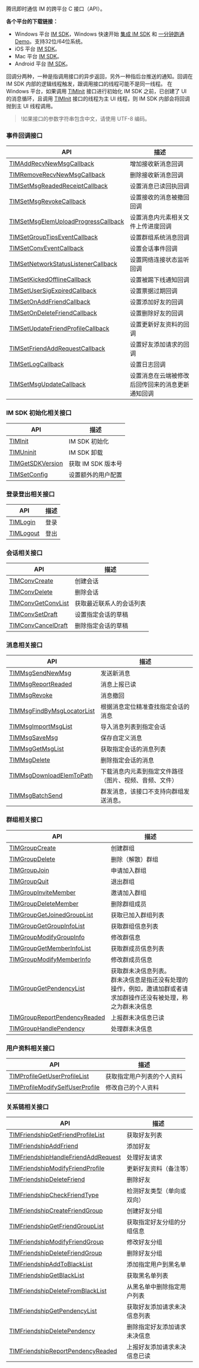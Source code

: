 腾讯即时通信 IM 的跨平台 C 接口（API）。

**各个平台的下载链接：**

- Windows 平台 [IM SDK](https://github.com/tencentyun/TIMSDK/tree/master/cross-platform/Windows)，Windows 快速开始 [集成 IM SDK](https://cloud.tencent.com/document/product/269/33489) 和 [一分钟跑通 Demo](https://cloud.tencent.com/document/product/269/36838)。支持32位/64位系统。
- iOS 平台 [IM SDK](https://github.com/tencentyun/TIMSDK/tree/master/cross-platform/iOS)。
- Mac 平台 [IM SDK](https://github.com/tencentyun/TIMSDK/tree/master/cross-platform/Mac)。
- Android 平台 [IM SDK](https://github.com/tencentyun/TIMSDK/tree/master/cross-platform/Android)。

回调分两种，一种是指调用接口的异步返回，另外一种指后台推送的通知。回调在 IM SDK 内部的逻辑线程触发，跟调用接口的线程可能不是同一线程。
在 Windows 平台，如果调用 [TIMInit](https://cloud.tencent.com/document/product/269/33546#timinit) 接口进行初始化 IM SDK 之前，已创建了 UI 的消息循环，且调用 [TIMInit](https://cloud.tencent.com/document/product/269/33546#timinit) 接口的线程为主 UI 线程，则 IM SDK 内部会将回调抛到主 UI 线程调用。

>!如果接口的参数字符串包含中文，请使用 UTF-8 编码。



### 事件回调接口

| API | 描述 |
|-----|-----|
| [TIMAddRecvNewMsgCallback](https://cloud.tencent.com/document/product/269/33551#timaddrecvnewmsgcallback) | 增加接收新消息回调 |
| [TIMRemoveRecvNewMsgCallback](https://cloud.tencent.com/document/product/269/33551#timremoverecvnewmsgcallback) | 删除接收新消息回调 |
| [TIMSetMsgReadedReceiptCallback](https://cloud.tencent.com/document/product/269/33551#timsetmsgreadedreceiptcallback) | 设置消息已读回执回调 |
| [TIMSetMsgRevokeCallback](https://cloud.tencent.com/document/product/269/33551#timsetmsgrevokecallback) | 设置接收的消息被撤回回调 |
| [TIMSetMsgElemUploadProgressCallback](https://cloud.tencent.com/document/product/269/33551#timsetmsgelemuploadprogresscallback) | 设置消息内元素相关文件上传进度回调 |
| [TIMSetGroupTipsEventCallback](https://cloud.tencent.com/document/product/269/33551#timsetgrouptipseventcallback) | 设置群组系统消息回调 |
| [TIMSetConvEventCallback](https://cloud.tencent.com/document/product/269/33551#timsetconveventcallback) | 设置会话事件回调 |
| [TIMSetNetworkStatusListenerCallback](https://cloud.tencent.com/document/product/269/33551#timsetnetworkstatuslistenercallback) | 设置网络连接状态监听回调 |
| [TIMSetKickedOfflineCallback](https://cloud.tencent.com/document/product/269/33551#timsetkickedofflinecallback) | 设置被踢下线通知回调 |
| [TIMSetUserSigExpiredCallback](https://cloud.tencent.com/document/product/269/33551#timsetusersigexpiredcallback) | 设置票据过期回调 |
| [TIMSetOnAddFriendCallback](https://cloud.tencent.com/document/product/269/33551#timsetonaddfriendcallback) | 设置添加好友的回调 |
| [TIMSetOnDeleteFriendCallback](https://cloud.tencent.com/document/product/269/33551#timsetondeletefriendcallback) | 设置删除好友的回调 |
| [TIMSetUpdateFriendProfileCallback](https://cloud.tencent.com/document/product/269/33551#timsetupdatefriendprofilecallback) | 设置更新好友资料的回调 |
| [TIMSetFriendAddRequestCallback](https://cloud.tencent.com/document/product/269/33551#timsetfriendaddrequestcallback) | 设置好友添加请求的回调 |
| [TIMSetLogCallback](https://cloud.tencent.com/document/product/269/33551#timsetlogcallback) | 设置日志回调 |
| [TIMSetMsgUpdateCallback](https://cloud.tencent.com/document/product/269/33551#timsetmsgupdatecallback) | 设置消息在云端被修改后回传回来的消息更新通知回调 |


### IM SDK 初始化相关接口

| API | 描述 |
|-----|-----|
| [TIMInit](https://cloud.tencent.com/document/product/269/33546#timinit) | IM SDK 初始化 |
| [TIMUninit](https://cloud.tencent.com/document/product/269/33546#timuninit) | IM SDK 卸载 |
| [TIMGetSDKVersion](https://cloud.tencent.com/document/product/269/33546#timgetsdkversion) | 获取 IM SDK 版本号 |
| [TIMSetConfig](https://cloud.tencent.com/document/product/269/33546#timsetconfig) | 设置额外的用户配置 |


### 登录登出相关接口

| API | 描述 |
|-----|-----|
| [TIMLogin](https://cloud.tencent.com/document/product/269/33547#timlogin) | 登录 |
| [TIMLogout](https://cloud.tencent.com/document/product/269/33547#timlogout) | 登出 |


### 会话相关接口

| API | 描述 |
|-----|-----|
| [TIMConvCreate](https://cloud.tencent.com/document/product/269/33548#timconvcreate) | 创建会话 |
| [TIMConvDelete](https://cloud.tencent.com/document/product/269/33548#timconvdelete) | 删除会话 |
| [TIMConvGetConvList](https://cloud.tencent.com/document/product/269/33548#timconvgetconvlist) | 获取最近联系人的会话列表 |
| [TIMConvSetDraft](https://cloud.tencent.com/document/product/269/33548#timconvsetdraft) | 设置指定会话的草稿 |
| [TIMConvCancelDraft](https://cloud.tencent.com/document/product/269/33548#timconvcanceldraft) | 删除指定会话的草稿 |


### 消息相关接口

| API | 描述 |
|-----|-----|
| [TIMMsgSendNewMsg](https://cloud.tencent.com/document/product/269/33549#timmsgsendnewmsg) | 发送新消息 |
| [TIMMsgReportReaded](https://cloud.tencent.com/document/product/269/33549#timmsgreportreaded) | 消息上报已读 |
| [TIMMsgRevoke](https://cloud.tencent.com/document/product/269/33549#timmsgrevoke) | 消息撤回 |
| [TIMMsgFindByMsgLocatorList](https://cloud.tencent.com/document/product/269/33549#timmsgfindbymsglocatorlist) | 根据消息定位精准查找指定会话的消息 |
| [TIMMsgImportMsgList](https://cloud.tencent.com/document/product/269/33549#timmsgimportmsglist) | 导入消息列表到指定会话 |
| [TIMMsgSaveMsg](https://cloud.tencent.com/document/product/269/33549#timmsgsavemsg) | 保存自定义消息 |
| [TIMMsgGetMsgList](https://cloud.tencent.com/document/product/269/33549#timmsggetmsglist) | 获取指定会话的消息列表 |
| [TIMMsgDelete](https://cloud.tencent.com/document/product/269/33549#timmsgdelete) | 删除指定会话的消息 |
| [TIMMsgDownloadElemToPath](https://cloud.tencent.com/document/product/269/33549#timmsgdownloadelemtopath) | 下载消息内元素到指定文件路径（图片、视频、音频、文件） |
| [TIMMsgBatchSend](https://cloud.tencent.com/document/product/269/33549#timmsgbatchsend) | 群发消息，该接口不支持向群组发送消息。 |


### 群组相关接口

| API | 描述 |
|-----|-----|
| [TIMGroupCreate](https://cloud.tencent.com/document/product/269/33550#timgroupcreate) | 创建群组 |
| [TIMGroupDelete](https://cloud.tencent.com/document/product/269/33550#timgroupdelete) | 删除（解散）群组 |
| [TIMGroupJoin](https://cloud.tencent.com/document/product/269/33550#timgroupjoin) | 申请加入群组 |
| [TIMGroupQuit](https://cloud.tencent.com/document/product/269/33550#timgroupquit) | 退出群组 |
| [TIMGroupInviteMember](https://cloud.tencent.com/document/product/269/33550#timgroupinvitemember) | 邀请加入群组 |
| [TIMGroupDeleteMember](https://cloud.tencent.com/document/product/269/33550#timgroupdeletemember) | 删除群组成员 |
| [TIMGroupGetJoinedGroupList](https://cloud.tencent.com/document/product/269/33550#timgroupgetjoinedgrouplist) | 获取已加入群组列表 |
| [TIMGroupGetGroupInfoList](https://cloud.tencent.com/document/product/269/33550#timgroupgetgroupinfolist) | 获取群组信息列表 |
| [TIMGroupModifyGroupInfo](https://cloud.tencent.com/document/product/269/33550#timgroupmodifygroupinfo) | 修改群信息 |
| [TIMGroupGetMemberInfoList](https://cloud.tencent.com/document/product/269/33550#timgroupgetmemberinfolist) | 获取群成员信息列表 |
| [TIMGroupModifyMemberInfo](https://cloud.tencent.com/document/product/269/33550#timgroupmodifymemberinfo) | 修改群成员信息 |
| [TIMGroupGetPendencyList](https://cloud.tencent.com/document/product/269/33550#timgroupgetpendencylist) | 获取群未决信息列表。<br/>群未决信息是指还没有处理的操作，例如，邀请加群或者请求加群操作还没有被处理，称之为群未决信息 |
| [TIMGroupReportPendencyReaded](https://cloud.tencent.com/document/product/269/33550#timgroupreportpendencyreaded) | 上报群未决信息已读 |
| [TIMGroupHandlePendency](https://cloud.tencent.com/document/product/269/33550#timgrouphandlependency) | 处理群未决信息 |


### 用户资料相关接口

| API | 描述 |
|-----|-----|
| [TIMProfileGetUserProfileList](https://cloud.tencent.com/document/product/269/37661#timprofilegetuserprofilelist) | 获取指定用户列表的个人资料 |
| [TIMProfileModifySelfUserProfile](https://cloud.tencent.com/document/product/269/37661#timprofilemodifyselfuserprofile) | 修改自己的个人资料 |


### 关系链相关接口

| API | 描述 |
|-----|-----|
| [TIMFriendshipGetFriendProfileList](https://cloud.tencent.com/document/product/269/37662#timfriendshipgetfriendprofilelist) | 获取好友列表 |
| [TIMFriendshipAddFriend](https://cloud.tencent.com/document/product/269/37662#timfriendshipaddfriend) | 添加好友 |
| [TIMFriendshipHandleFriendAddRequest](https://cloud.tencent.com/document/product/269/37662#timfriendshiphandlefriendaddrequest) | 处理好友请求 |
| [TIMFriendshipModifyFriendProfile](https://cloud.tencent.com/document/product/269/37662#timfriendshipmodifyfriendprofile) | 更新好友资料（备注等） |
| [TIMFriendshipDeleteFriend](https://cloud.tencent.com/document/product/269/37662#timfriendshipdeletefriend) | 删除好友 |
| [TIMFriendshipCheckFriendType](https://cloud.tencent.com/document/product/269/37662#timfriendshipcheckfriendtype) | 检测好友类型（单向或双向） |
| [TIMFriendshipCreateFriendGroup](https://cloud.tencent.com/document/product/269/37662#timfriendshipcreatefriendgroup) | 创建好友分组 |
| [TIMFriendshipGetFriendGroupList](https://cloud.tencent.com/document/product/269/37662#timfriendshipgetfriendgrouplist) | 获取指定好友分组的分组信息 |
| [TIMFriendshipModifyFriendGroup](https://cloud.tencent.com/document/product/269/37662#timfriendshipmodifyfriendgroup) | 修改好友分组 |
| [TIMFriendshipDeleteFriendGroup](https://cloud.tencent.com/document/product/269/37662#timfriendshipdeletefriendgroup) | 删除好友分组 |
| [TIMFriendshipAddToBlackList](https://cloud.tencent.com/document/product/269/37662#timfriendshipaddtoblacklist) | 添加指定用户到黑名单 |
| [TIMFriendshipGetBlackList](https://cloud.tencent.com/document/product/269/37662#timfriendshipgetblacklist) | 获取黑名单列表 |
| [TIMFriendshipDeleteFromBlackList](https://cloud.tencent.com/document/product/269/37662#timfriendshipdeletefromblacklist) | 从黑名单中删除指定用户列表 |
| [TIMFriendshipGetPendencyList](https://cloud.tencent.com/document/product/269/37662#timfriendshipgetpendencylist) | 获取好友添加请求未决信息列表 |
| [TIMFriendshipDeletePendency](https://cloud.tencent.com/document/product/269/37662#timfriendshipdeletependency) | 删除指定好友添加请求未决信息 |
| [TIMFriendshipReportPendencyReaded](https://cloud.tencent.com/document/product/269/37662#timfriendshipreportpendencyreaded) | 上报好友添加请求未决信息已读 |



